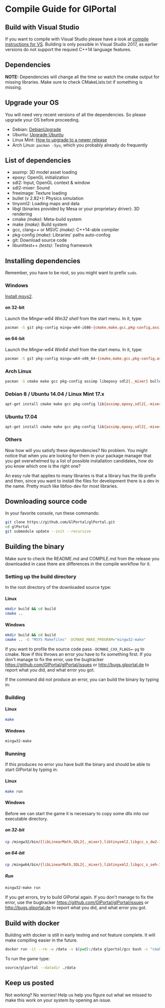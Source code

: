 # Compile Guide for GlPortal

## Build with Visual Studio
If you want to compile with Visual Studio please have a look at [compile instructions for VS](https://github.com/GlPortal/glportal-vs).
Building is only possible in Visual Studio 2017, as earlier versions do not support the requied C++14 language features.

## Dependencies
**NOTE:** Dependencies will change all the time so watch the cmake output for missing libraries.
Make sure to check CMakeLists.txt if something is missing.

## Upgrade your OS
You will need very recent versions of all the dependencies. So please upgrade your OS before proceeding.

* Debian: [DebianUpgrade](https://wiki.debian.org/DebianUpgrade)
* Ubuntu: [Upgrade Ubuntu](http://www.ubuntu.com/download/desktop/upgrade)
* Linux Mint: [How to upgrade to a newer release](https://community.linuxmint.com/tutorial/view/2)
* Arch Linux: `pacman -Syu`, which you probably already do frequently

## List of dependencies
- assimp: 3D model asset loading
- epoxy: OpenGL initialization
- sdl2: Input, OpenGL context & window
- sdl2-mixer: Sound
- freeimage: Texture loading
- bullet (v 2.82+): Physics simulation
- tinyxml2: Loading maps and data
- libgl (binaries provided by Mesa or your proprietary driver): 3D rendering
- cmake *(make)*: Meta-build system
- make *(make)*: Build system
- gcc, clang++ or MSVC *(make)*: C++14-able compiler
- pkg-config *(make)*: Libraries' paths auto-confog
- git: Download source code
- libunittest++ *(tests)*: Testing framework

## Installing dependencies
Remember, you have to be root, so you might want to prefix `sudo`.

### Windows
[Install msys2](http://msys2.github.io/).

#### on 32-bit
Launch the *Mingw-w64 Win32 shell* from the start menu. In it, type:
```bash
pacman -S git pkg-config mingw-w64-i686-{cmake,make,gcc,pkg-config,assimp,libepoxy,SDL2{,_mixer},bullet,tinyxml2,freeimage}
```

#### on 64-bit
Launch the *Mingw-w64 Win64 shell* from the start menu. In it, type:
```bash
pacman -S git pkg-config mingw-w64-x86_64-{cmake,make,gcc,pkg-config,assimp,libepoxy,SDL2{,_mixer},bullet,tinyxml2,freeimage}
```

### Arch Linux
```bash
pacman -S cmake make gcc pkg-config assimp libepoxy sdl2{,_mixer} bullet mesa tinyxml2 freeimage
```

### Debian 8 / Ubuntu 14.04 / Linux Mint 17.x
```bash
apt-get install cmake make gcc pkg-config lib{assimp,epoxy,sdl2{,-mixer},bullet,tinyxml2,gl1-mesa,unittest++,freeimage}-dev
```

### Ubuntu 17.04
```bash
apt-get install cmake make gcc pkg-config lib{assimp,epoxy,sdl2{,-mixer},bullet,tinyxml2,gl1-mesa,unittest++,freeimageplus}-dev
```

### Others
Now how will you satisfy these dependencies? No problem. You might notice that when you
are looking for them in your package manager that you get overwhelmed by a list of possible
installation candidates, how do you know which one is the right one?

An easy rule that applies to many libraries is that a library has the lib prefix and then,
since you want to install the files for development there is a dev in the name.
Pretty much like libfoo-dev for most libraries.

## Downloading source code

In your favorite console, run these commands:

```bash
git clone https://github.com/GlPortal/glPortal.git
cd glPortal
git submodule update --init --recursive
```

## Building the binary

Make sure to check the README.md and COMPILE.md from the release you downloaded in case
there are differences in the compile workflow for it.

### Setting up the build directory
In the root directory of the downloaded source type:
#### Linux
```bash
mkdir build && cd build
cmake ..
```

#### Windows
```bash
mkdir build && cd build
cmake .. -G "MSYS Makefiles" -DCMAKE_MAKE_PROGRAM="mingw32-make"
```


If you want to profile the source code pass `-DCMAKE_CXX_FLAGS=-pg` to cmake.
Now if this throws an error you have to fix something first. If you don't manage to fix the error, use the
bugtracker https://github.com/GlPortal/glPortal/issues or http://bugs.glportal.de to report what you did, and what error you got.

If the command did not produce an error, you can build the binary by typing in:

### Building
#### Linux
```bash
make
```

#### Windows
```bash
mingw32-make
```

### Running
If this produces no error you have built the binary and should be able to start GlPortal by typing in:
#### Linux
```bash
make run
```

#### Windows
Before we can start the game it is necessary to copy some dlls into our executable directory.

##### on 32-bit
```bash
cp /mingw32/bin/{libLinearMath,SDL2{,_mixer},libtinyxml2,libgcc_s_dw2-1,libstdc++-6,libmodplug-1,libvorbisfile-3,libvorbis-0,libogg-0,libassimp,libBulletCollision,libBulletDynamics,libepoxy-0,libwinpthread-1,libfluidsynth-1,libminizip-1,zlib1,libFLAC-8,libmad-0,libbz2-1,libglib-2.0-0,libportaudio-2,libsndfile-1,libintl-8,libspeex-1,libvorbisenc-2,libiconv-2}.dll source
```

##### on 64-bit
```bash
cp /mingw64/bin/{libLinearMath,SDL2{,_mixer},libtinyxml2,libgcc_s_seh-1,libstdc++-6,libmodplug-1,libvorbisfile-3,libvorbis-0,libogg-0,libassimp,libBulletCollision,libBulletDynamics,libepoxy-0,libwinpthread-1,libfluidsynth-1,libminizip-1,zlib1,libFLAC-8,libmad-0,libbz2-1,libglib-2.0-0,libportaudio-2,libsndfile-1,libintl-8,libspeex-1,libvorbisenc-2,libiconv-2,libpcre-1}.dll source
```

##### Run
```bash
mingw32-make run
```

If you get errors, try to build GlPortal again. If you don't manage to fix the error, use the
bugtracker https://github.com/GlPortal/glPortal/issues or http://bugs.glportal.de to report what you did, and what error you got.

## Build with docker
Building with docker is still in early testing and not feature complete. It will make compiling easier in the future.
```bash
docker run -it --rm -w /data -v $(pwd):/data glportal/gcc bash -c "cmake ./; make"
```

To run the game type:
```bash
source/glportal --datadir ./data
```

## Keep us posted
Not working? No worries! Help us help you figure out what we missed to make this work on
your system by opening an issue.
